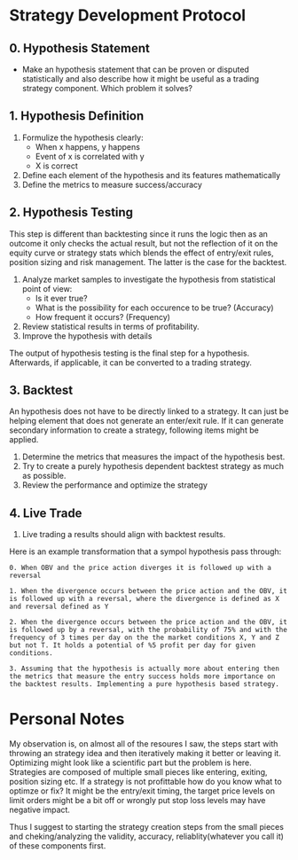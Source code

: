 # Strategy Development Protocol

## 0. Hypothesis Statement
* Make an hypothesis statement that can be proven or disputed statistically and also describe how it might be useful as a trading strategy component. Which problem it solves?

## 1. Hypothesis Definition
1. Formulize the hypothesis clearly:
    * When x happens, y happens
    * Event of x is correlated with y
    * X is correct
2. Define each element of the hypothesis and its features mathematically
3. Define the metrics to measure success/accuracy

## 2. Hypothesis Testing
This step is different than backtesting since it runs the logic then as an outcome it only checks the actual result, but not the reflection of it on the equity curve or strategy stats which blends the effect of entry/exit rules, position sizing and risk management. The latter is the case for the backtest.
1. Analyze market samples to investigate the hypothesis from statistical point of view:
    * Is it ever true?
    * What is the possibility for each occurence to be true? (Accuracy)
    * How frequent it occurs? (Frequency)
2. Review statistical results in terms of profitability.
3. Improve the hypothesis with details

The output of hypothesis testing is the final step for a hypothesis. Afterwards, if applicable, it can be converted to a trading strategy.

## 3. Backtest
An hypothesis does not have to be directly linked to a strategy. It can just be helping element that does not generate an enter/exit rule. If it can generate secondary information to create a strategy, following items might be applied.
1. Determine the metrics that measures the impact of the hypothesis best.
2. Try to create a purely hypothesis dependent backtest strategy as much as possible.
3. Review the performance and optimize the strategy

## 4. Live Trade
1. Live trading a results should align with backtest results.

Here is an example transformation that a sympol hypothesis pass through:

    0. When OBV and the price action diverges it is followed up with a reversal

    1. When the divergence occurs between the price action and the OBV, it is followed up with a reversal, where the divergence is defined as X and reversal defined as Y

    2. When the divergence occurs between the price action and the OBV, it is followed up by a reversal, with the probability of 75% and with the frequency of 3 times per day on the the market conditions X, Y and Z but not T. It holds a potential of %5 profit per day for given conditions.

    3. Assuming that the hypothesis is actually more about entering then the metrics that measure the entry success holds more importance on the backtest results. Implementing a pure hypothesis based strategy.

# Personal Notes
My observation is, on almost all of the resoures I saw, the steps start with throwing an strategy idea and then iteratively making it better or leaving it. Optimizing might look like a scientific part but the problem is here. Strategies are composed of multiple small pieces like entering, exiting, position sizing etc. If a strategy is not profittable how do you know what to optimze or fix? It might be the entry/exit timing, the target price levels on limit orders might be a bit off or wrongly put stop loss levels may have negative impact. 

Thus I suggest to starting the strategy creation steps from the small pieces and cheking/analyzing the validity, accuracy, reliablity(whatever you call it) of these components first.